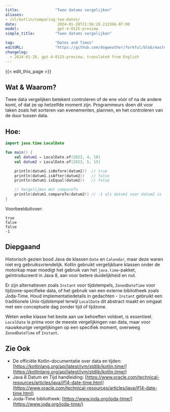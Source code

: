 ```yaml
---
title:                "Twee datums vergelijken"
aliases:
- /nl/kotlin/comparing-two-dates/
date:                  2024-01-28T21:56:28.212366-07:00
model:                 gpt-4-0125-preview
simple_title:         "Twee datums vergelijken"

tag:                  "Dates and Times"
editURL:              "https://github.com/dogweather/forkful/blob/master/content/nl/kotlin/comparing-two-dates.md"
changelog:
  - 2024-01-28, gpt-4-0125-preview, translated from English
---
```


{{< edit_this_page >}}

## Wat & Waarom?

Twee data vergelijken betekent controleren of de ene vóór of na de andere komt, of dat ze op hetzelfde moment zijn. Programmeurs doen dit voor taken zoals het sorteren van evenementen, plannen, en het controleren van de duur tussen data.

## Hoe:

```Kotlin
import java.time.LocalDate

fun main() {
    val datum1 = LocalDate.of(2023, 4, 10)
    val datum2 = LocalDate.of(2023, 5, 15)

    println(datum1.isBefore(datum2))  // true
    println(datum1.isAfter(datum2))   // false
    println(datum1.isEqual(datum2))   // false

    // Vergelijken met compareTo
    println(datum1.compareTo(datum2)) // -1 als datum1 voor datum2 is
}
```

Voorbeelduitvoer:

```
true
false
false
-1
```

## Diepgaand

Historisch gezien bood Java de klassen `Date` en `Calendar`, maar deze waren niet erg gebruiksvriendelijk. Kotlin gebruikt vergelijkbare klassen onder de motorkap maar moedigt het gebruik van het `java.time`-pakket, geïntroduceerd in Java 8, aan voor betere duidelijkheid en nut.

Er zijn alternatieven zoals `Instant` voor tijdstempels, `ZonedDateTime` voor tijdzone-specifieke data, of het gebruik van een externe bibliotheek zoals Joda-Time. Houd implementatiedetails in gedachten - `Instant` gebruikt een traditionele Unix-tijdstempel terwijl `LocalDate` dit abstract maakt en omgaat met een conceptuele dag zonder tijd of tijdzone.

Weten welke klasse het beste aan uw behoeften voldoet, is essentieel. `LocalDate` is prima voor de meeste vergelijkingen van data, maar voor nauwkeurige vergelijkingen op een specifiek moment, overweeg `ZonedDateTime` of `Instant`.

## Zie Ook

- De officiële Kotlin-documentatie over data en tijden: [https://kotlinlang.org/api/latest/jvm/stdlib/kotlin.time/](https://kotlinlang.org/api/latest/jvm/stdlib/kotlin.time/)
- Java 8 Datum en Tijd handleiding: [https://www.oracle.com/technical-resources/articles/java/jf14-date-time.html](https://www.oracle.com/technical-resources/articles/java/jf14-date-time.html)
- Joda-Time bibliotheek: [https://www.joda.org/joda-time/](https://www.joda.org/joda-time/)
